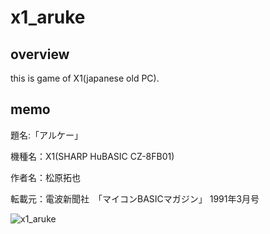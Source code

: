 # x1_aruke

## overview

this is game of X1(japanese old PC).

## memo

題名:「アルケー」

機種名：X1(SHARP HuBASIC CZ-8FB01)

作者名：松原拓也

転載元：電波新聞社　「マイコンBASICマガジン」 1991年3月号

![x1_aruke](https://user-images.githubusercontent.com/5597377/131799336-93d746ed-045f-4adf-932a-4998e1179086.png)
